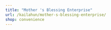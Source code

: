 ```yaml
---
title: "Mother 's Blessing Enterprise"
url: /kailahun/mother-s-blessing-enterprise/
shop: convenience
---
```

